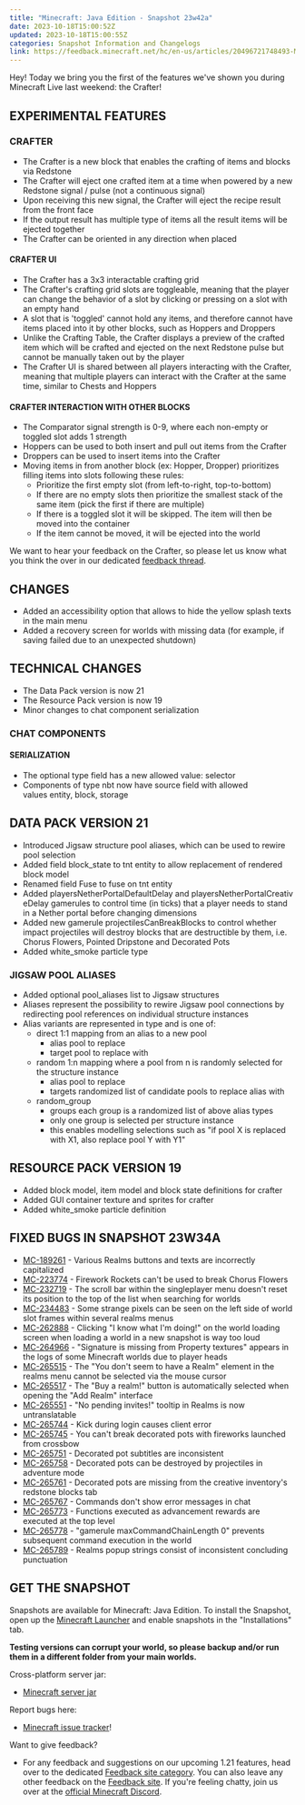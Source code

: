 ```yaml
---
title: "Minecraft: Java Edition - Snapshot 23w42a"
date: 2023-10-18T15:00:52Z
updated: 2023-10-18T15:00:55Z
categories: Snapshot Information and Changelogs
link: https://feedback.minecraft.net/hc/en-us/articles/20496721748493-Minecraft-Java-Edition-Snapshot-23w42a
---
```


Hey! Today we bring you the first of the features we\'ve shown you during Minecraft Live last weekend: the Crafter!

## EXPERIMENTAL FEATURES

### CRAFTER

-   The Crafter is a new block that enables the crafting of items and blocks via Redstone
-   The Crafter will eject one crafted item at a time when powered by a new Redstone signal / pulse (not a continuous signal)
-   Upon receiving this new signal, the Crafter will eject the recipe result from the front face
-   If the output result has multiple type of items all the result items will be ejected together
-   The Crafter can be oriented in any direction when placed

#### CRAFTER UI

-   The Crafter has a 3x3 interactable crafting grid
-   The Crafter's crafting grid slots are toggleable, meaning that the player can change the behavior of a slot by clicking or pressing on a slot with an empty hand
-   A slot that is 'toggled' cannot hold any items, and therefore cannot have items placed into it by other blocks, such as Hoppers and Droppers
-   Unlike the Crafting Table, the Crafter displays a preview of the crafted item which will be crafted and ejected on the next Redstone pulse but cannot be manually taken out by the player
-   The Crafter UI is shared between all players interacting with the Crafter, meaning that multiple players can interact with the Crafter at the same time, similar to Chests and Hoppers

#### CRAFTER INTERACTION WITH OTHER BLOCKS

-   The Comparator signal strength is 0-9, where each non-empty or toggled slot adds 1 strength
-   Hoppers can be used to both insert and pull out items from the Crafter
-   Droppers can be used to insert items into the Crafter
-   Moving items in from another block (ex: Hopper, Dropper) prioritizes filling items into slots following these rules:
    -   Prioritize the first empty slot (from left-to-right, top-to-bottom)
    -   If there are no empty slots then prioritize the smallest stack of the same item (pick the first if there are multiple)
    -   If there is a toggled slot it will be skipped. The item will then be moved into the container
    -   If the item cannot be moved, it will be ejected into the world

We want to hear your feedback on the Crafter, so please let us know what you think the over in our dedicated [feedback thread](https://feedback.minecraft.net/hc/en-us/community/posts/20459106029709-Let-s-talk-about-the-Crafter-).

## CHANGES

-   Added an accessibility option that allows to hide the yellow splash texts in the main menu
-   Added a recovery screen for worlds with missing data (for example, if saving failed due to an unexpected shutdown)

## TECHNICAL CHANGES

-   The Data Pack version is now 21
-   The Resource Pack version is now 19
-   Minor changes to chat component serialization

### CHAT COMPONENTS

#### SERIALIZATION

-   The optional type field has a new allowed value: selector
-   Components of type nbt now have source field with allowed values entity, block, storage

## DATA PACK VERSION 21

-   Introduced Jigsaw structure pool aliases, which can be used to rewire pool selection
-   Added field block_state to tnt entity to allow replacement of rendered block model
-   Renamed field Fuse to fuse on tnt entity
-   Added playersNetherPortalDefaultDelay and playersNetherPortalCreativeDelay gamerules to control time (in ticks) that a player needs to stand in a Nether portal before changing dimensions
-   Added new gamerule projectilesCanBreakBlocks to control whether impact projectiles will destroy blocks that are destructible by them, i.e. Chorus Flowers, Pointed Dripstone and Decorated Pots
-   Added white_smoke particle type

### JIGSAW POOL ALIASES

-   Added optional pool_aliases list to Jigsaw structures
-   Aliases represent the possibility to rewire Jigsaw pool connections by redirecting pool references on individual structure instances
-   Alias variants are represented in type and is one of:
    -   direct 1:1 mapping from an alias to a new pool
        -   alias pool to replace
        -   target pool to replace with
    -   random 1:n mapping where a pool from n is randomly selected for the structure instance
        -   alias pool to replace
        -   targets randomized list of candidate pools to replace alias with
    -   random_group
        -   groups each group is a randomized list of above alias types
        -   only one group is selected per structure instance
        -   this enables modelling selections such as \"if pool X is replaced with X1, also replace pool Y with Y1\"

## RESOURCE PACK VERSION 19

-   Added block model, item model and block state definitions for crafter
-   Added GUI container texture and sprites for crafter
-   Added white_smoke particle definition

## FIXED BUGS IN SNAPSHOT 23W34A

-   [MC-189261](https://bugs.mojang.com/browse/MC-189261) - Various Realms buttons and texts are incorrectly capitalized
-   [MC-223774](https://bugs.mojang.com/browse/MC-223774) - Firework Rockets can\'t be used to break Chorus Flowers
-   [MC-232719](https://bugs.mojang.com/browse/MC-232719) - The scroll bar within the singleplayer menu doesn\'t reset its position to the top of the list when searching for worlds
-   [MC-234483](https://bugs.mojang.com/browse/MC-234483) - Some strange pixels can be seen on the left side of world slot frames within several realms menus
-   [MC-262888](https://bugs.mojang.com/browse/MC-262888) - Clicking \"I know what I\'m doing!\" on the world loading screen when loading a world in a new snapshot is way too loud
-   [MC-264966](https://bugs.mojang.com/browse/MC-264966) - \"Signature is missing from Property textures\" appears in the logs of some Minecraft worlds due to player heads
-   [MC-265515](https://bugs.mojang.com/browse/MC-265515) - The \"You don\'t seem to have a Realm\" element in the realms menu cannot be selected via the mouse cursor
-   [MC-265517](https://bugs.mojang.com/browse/MC-265517) - The \"Buy a realm!\" button is automatically selected when opening the \"Add Realm\" interface
-   [MC-265551](https://bugs.mojang.com/browse/MC-265551) - \"No pending invites!\" tooltip in Realms is now untranslatable
-   [MC-265744](https://bugs.mojang.com/browse/MC-265744) - Kick during login causes client error
-   [MC-265745](https://bugs.mojang.com/browse/MC-265745) - You can't break decorated pots with fireworks launched from crossbow
-   [MC-265751](https://bugs.mojang.com/browse/MC-265751) - Decorated pot subtitles are inconsistent
-   [MC-265758](https://bugs.mojang.com/browse/MC-265758) - Decorated pots can be destroyed by projectiles in adventure mode
-   [MC-265761](https://bugs.mojang.com/browse/MC-265761) - Decorated pots are missing from the creative inventory\'s redstone blocks tab
-   [MC-265767](https://bugs.mojang.com/browse/MC-265767) - Commands don\'t show error messages in chat
-   [MC-265773](https://bugs.mojang.com/browse/MC-265773) - Functions executed as advancement rewards are executed at the top level
-   [MC-265778](https://bugs.mojang.com/browse/MC-265778) - \"gamerule maxCommandChainLength 0\" prevents subsequent command execution in the world
-   [MC-265789](https://bugs.mojang.com/browse/MC-265789) - Realms popup strings consist of inconsistent concluding punctuation

## GET THE SNAPSHOT

Snapshots are available for Minecraft: Java Edition. To install the Snapshot, open up the [Minecraft Launcher](https://www.minecraft.net/download.html) and enable snapshots in the \"Installations\" tab.

**Testing versions can corrupt your world, so please backup and/or run them in a different folder from your main worlds.**

Cross-platform server jar:

-   [Minecraft server jar](https://piston-data.mojang.com/v1/objects/b5f423ba1c4191d133c0284a2b1b36da46f8b5f8/server.jar)

Report bugs here:

-   [Minecraft issue tracker](https://bugs.mojang.com/projects/MC/summary)!

Want to give feedback?

-   For any feedback and suggestions on our upcoming 1.21 features, head over to the dedicated [Feedback site category](https://aka.ms/Minecraft121Feedback). You can also leave any other feedback on the [Feedback site](https://feedback.minecraft.net/). If you\'re feeling chatty, join us over at the [official Minecraft Discord](https://discordapp.com/invite/minecraft).
